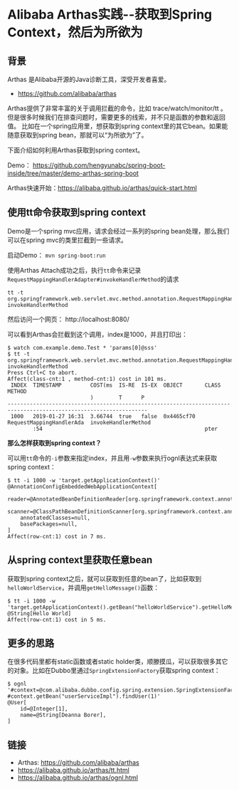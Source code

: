 # Alibaba Arthas实践--获取到Spring Context，然后为所欲为

## 背景

Arthas 是Alibaba开源的Java诊断工具，深受开发者喜爱。

- https://github.com/alibaba/arthas

Arthas提供了非常丰富的关于调用拦截的命令，比如 trace/watch/monitor/tt 。但是很多时候我们在排查问题时，需要更多的线索，并不只是函数的参数和返回值。
比如在一个spring应用里，想获取到spring context里的其它bean。如果能随意获取到spring bean，那就可以“为所欲为”了。

下面介绍如何利用Arthas获取到spring context。

Demo： https://github.com/hengyunabc/spring-boot-inside/tree/master/demo-arthas-spring-boot

Arthas快速开始：https://alibaba.github.io/arthas/quick-start.html

## 使用tt命令获取到spring context

Demo是一个spring mvc应用，请求会经过一系列的spring bean处理，那么我们可以在spring mvc的类里拦截到一些请求。

启动Demo： `mvn spring-boot:run`

使用Arthas Attach成功之后，执行`tt`命令来记录`RequestMappingHandlerAdapter#invokeHandlerMethod`的请求

```
tt -t org.springframework.web.servlet.mvc.method.annotation.RequestMappingHandlerAdapter invokeHandlerMethod
```

然后访问一个网页： http://localhost:8080/

可以看到Arthas会拦截到这个调用，index是1000，并且打印出：

```
$ watch com.example.demo.Test * 'params[0]@sss'
$ tt -t org.springframework.web.servlet.mvc.method.annotation.RequestMappingHandlerAdapter invokeHandlerMethod
Press Ctrl+C to abort.
Affect(class-cnt:1 , method-cnt:1) cost in 101 ms.
 INDEX  TIMESTAMP         COST(ms  IS-RE  IS-EX  OBJECT       CLASS                     METHOD
                          )        T      P
------------------------------------------------------------------------------------------------------------------
 1000   2019-01-27 16:31  3.66744  true   false  0x4465cf70   RequestMappingHandlerAda  invokeHandlerMethod
        :54                                                   pter
```

**那么怎样获取到spring context？**

可以用`tt`命令的`-i`参数来指定index，并且用`-w`参数来执行ognl表达式来获取spring context：

```
$ tt -i 1000 -w 'target.getApplicationContext()'
@AnnotationConfigEmbeddedWebApplicationContext[
    reader=@AnnotatedBeanDefinitionReader[org.springframework.context.annotation.AnnotatedBeanDefinitionReader@35dc90ec],
    scanner=@ClassPathBeanDefinitionScanner[org.springframework.context.annotation.ClassPathBeanDefinitionScanner@72078a14],
    annotatedClasses=null,
    basePackages=null,
]
Affect(row-cnt:1) cost in 7 ms.
```

## 从spring context里获取任意bean

获取到spring context之后，就可以获取到任意的bean了，比如获取到`helloWorldService`，并调用`getHelloMessage()`函数：

```
$ tt -i 1000 -w 'target.getApplicationContext().getBean("helloWorldService").getHelloMessage()'
@String[Hello World]
Affect(row-cnt:1) cost in 5 ms.
```

## 更多的思路

在很多代码里都有static函数或者static holder类，顺滕摸瓜，可以获取很多其它的对象。比如在Dubbo里通过`SpringExtensionFactory`获取spring context：

```
$ ognl '#context=@com.alibaba.dubbo.config.spring.extension.SpringExtensionFactory@contexts.iterator.next, 
#context.getBean("userServiceImpl").findUser(1)'
@User[
    id=@Integer[1],
    name=@String[Deanna Borer],
]
```

## 链接

- Arthas: https://github.com/alibaba/arthas
- https://alibaba.github.io/arthas/tt.html
- https://alibaba.github.io/arthas/ognl.html